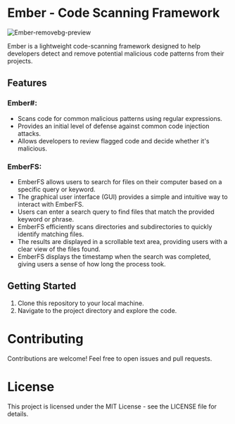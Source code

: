 # Ember - Code Scanning Framework

![Ember-removebg-preview](https://github.com/JuniperGamer/Ember/assets/122415988/edb6bb7b-2926-4c6d-94cd-781b352db644) 

Ember is a lightweight code-scanning framework designed to help developers detect and remove potential malicious code patterns from their projects.

## Features

### Ember#:
- Scans code for common malicious patterns using regular expressions.
- Provides an initial level of defense against common code injection attacks.
- Allows developers to review flagged code and decide whether it's malicious.

### EmberFS:
- EmberFS allows users to search for files on their computer based on a specific query or keyword.
- The graphical user interface (GUI) provides a simple and intuitive way to interact with EmberFS.
- Users can enter a search query to find files that match the provided keyword or phrase.
- EmberFS efficiently scans directories and subdirectories to quickly identify matching files.
- The results are displayed in a scrollable text area, providing users with a clear view of the files found.
- EmberFS displays the timestamp when the search was completed, giving users a sense of how long the process took.

## Getting Started

1. Clone this repository to your local machine.
2. Navigate to the project directory and explore the code.

# Contributing
Contributions are welcome! Feel free to open issues and pull requests.

# License
This project is licensed under the MIT License - see the LICENSE file for details.
